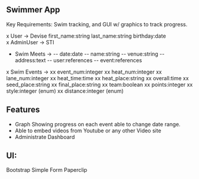## Swimmer App

Key Requirements: Swim tracking, and GUI w/ graphics to track progress. 

x User -> Devise first_name:string last_name:string birthday:date  
x AdminUser -> STI


- Swim Meets -> 
-- date:date 
-- name:string 
-- venue:string 
-- address:text 
-- user:references 
-- event:references


x Swim Events -> 
xx event_num:integer 
xx heat_num:integer 
xx lane_num:integer 
xx heat_time:time 
xx heat_place:string 
xx overall:time 
xx seed_place:string 
xx final_place:string 
xx team:boolean 
xx points:integer 
xx style:integer (enum)
xx distance:integer (enum)

## Features
- Graph Showing progress on each event able to change date range.
- Able to embed videos from Youtube or any other Video site
- Administrate Dashboard


## UI:
Bootstrap
Simple Form
Paperclip